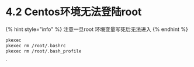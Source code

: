 # 4.2 Centos环境无法登陆root

{% hint style="info" %}
注意一旦root 环境变量写死后无法进入
{% endhint %}

```bash
pkexec  
pkexec rm /root/.bashrc 
pkexec rm /root/.bash_profile
```

\`

